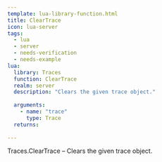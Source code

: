 ```yaml
---
template: lua-library-function.html
title: ClearTrace
icon: lua-server
tags:
  - lua
  - server
  - needs-verification
  - needs-example
lua:
  library: Traces
  function: ClearTrace
  realm: server
  description: "Clears the given trace object."
  
  arguments:
    - name: "trace"
      type: Trace
  returns:
    
---
```


<div class="lua__search__keywords">
Traces.ClearTrace &#x2013; Clears the given trace object.
</div>
